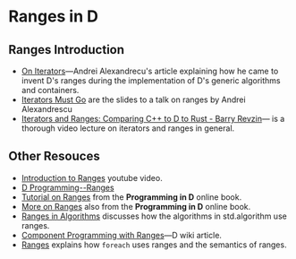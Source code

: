 # Ranges in D

## Ranges Introduction

* [On Iterators](on_iterators.md)&mdash;Andrei Alexandrecu's article explaining how he came to invent D's ranges during the implementation of D's generic algorithms and containers.
* [Iterators Must Go](https://www.accu.org/conf-docs/PDFs_2009/AndreiAlexandrescu_iterators-must-go.pdf) are the slides to a talk on ranges by Andrei Alexandrescu
* [Iterators and Ranges: Comparing C++ to D to Rust - Barry Revzin](https://www.youtube.com/watch?v=d3qY4dZ2r4w)&mdash; is a thorough video lecture on iterators and ranges in general.

## Other Resouces

* [Introduction to Ranges](https://youtu.be/A8Btr8TPJ8c) youtube video.
* [D Programming--Ranges](https://adglob.in/blog/d-programming-ranges/)
* [Tutorial on Ranges](http://ddili.org/ders/d.en/ranges.html) from the **Programming in D** online book.
* [More on Ranges](http://ddili.org/ders/d.en/ranges_more.html) also from the **Programming in D** online book.
* [Ranges in Algorithms](https://tour.dlang.org/tour/en/gems/range-algorithms) discusses how the algorithms in std.algorithm use ranges.
* [Component Programming  with Ranges](https://wiki.dlang.org/Component_programming_with_ranges)&mdash;D wiki article.
* [Ranges](https://tour.dlang.org/tour/en/basics/ranges) explains how `foreach` uses ranges and the semantics of ranges.

